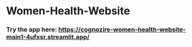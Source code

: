# Women-Health-Website

### Try the app here: https://cognozire-women-health-website-main1-4ufxsr.streamlit.app/
